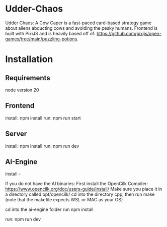 # Udder-Chaos
Udder Chaos: A Cow Caper is a fast-paced card-based strategy game about aliens abducting cows and avoiding the pesky humans.
Frontend is built with PixiJS and is heavily based off of: https://github.com/pixijs/open-games/tree/main/puzzling-potions.

# Installation
## Requirements
node version 20

## Frontend
install: npm install
run: npm run start

## Server
install: npm install
run: npm run dev

## AI-Engine
install - 

If you do not have the AI binaries:
    First install the OpenCilk Compiler: https://www.opencilk.org/doc/users-guide/install/
    Make sure you place it in a directory called opt/opencilk/
    cd into the directory cpp, then run make (note that the makefile expects WSL or MAC as your OS)

cd into the ai-engine folder
run npm install

run: npm run dev
